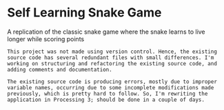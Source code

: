 # Self Learning Snake Game

A replication of the classic snake game where the snake learns to live longer while scoring points

```This project was not made using version control. Hence, the existing source code has several redundant files with small differences. I'm working on structuring and refactoring the existing source code, and adding comments and documentation.```

```The existing source code is producing errors, mostly due to improper variable names, occurring due to some incomplete modifications made previously, which is pretty hard to follow. So, I'm rewriting the application in Processing 3; should be done in a couple of days.```
